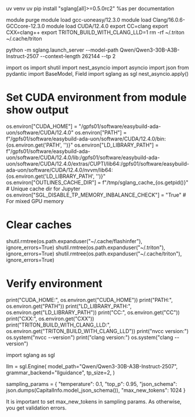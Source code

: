 uv venv
uv pip install "sglang[all]>=0.5.0rc2" %as per documentation


module purge
module load gcc-uoneasy/12.3.0
module load Clang/16.0.6-GCCcore-12.3.0
module load CUDA/12.4.0
export CC=clang
export CXX=clang++
export TRITON_BUILD_WITH_CLANG_LLD=1
rm -rf ~/.triton ~/.cache/triton

python -m sglang.launch_server --model-path Qwen/Qwen3-30B-A3B-Instruct-2507 --context-length 262144 --tp 2


import os
import shutil
import nest_asyncio
import asyncio
import json
from pydantic import BaseModel, Field
import sglang as sgl
nest_asyncio.apply()
# Set CUDA environment from module show output
os.environ["CUDA_HOME"] = "/gpfs01/software/easybuild-ada-uon/software/CUDA/12.4.0"
os.environ["PATH"] = f"/gpfs01/software/easybuild-ada-uon/software/CUDA/12.4.0/bin:{os.environ.get('PATH', '')}"
os.environ["LD_LIBRARY_PATH"] = f"/gpfs01/software/easybuild-ada-uon/software/CUDA/12.4.0/lib:/gpfs01/software/easybuild-ada-uon/software/CUDA/12.4.0/extras/CUPTI/lib64:/gpfs01/software/easybuild-ada-uon/software/CUDA/12.4.0/nvvm/lib64:{os.environ.get('LD_LIBRARY_PATH', '')}"
os.environ["OUTLINES_CACHE_DIR"] = f"/tmp/sglang_cache_{os.getpid()}"  # Unique cache dir for Jupyter
os.environ["SGL_DISABLE_TP_MEMORY_INBALANCE_CHECK"] = "True"  # For mixed GPU memory

# Clear caches
shutil.rmtree(os.path.expanduser("~/.cache/flashinfer"), ignore_errors=True)
shutil.rmtree(os.path.expanduser("~/.triton"), ignore_errors=True)
shutil.rmtree(os.path.expanduser("~/.cache/triton"), ignore_errors=True)

# Verify environment
print("CUDA_HOME:", os.environ.get("CUDA_HOME"))
print("PATH:", os.environ.get("PATH"))
print("LD_LIBRARY_PATH:", os.environ.get("LD_LIBRARY_PATH"))
print("CC:", os.environ.get("CC"))
print("CXX:", os.environ.get("CXX"))
print("TRITON_BUILD_WITH_CLANG_LLD:", os.environ.get("TRITON_BUILD_WITH_CLANG_LLD"))
print("nvcc version:")
os.system("nvcc --version")
print("clang version:")
os.system("clang --version")

import sglang as sgl

llm = sgl.Engine(
    model_path="Qwen/Qwen3-30B-A3B-Instruct-2507", grammar_backend="llguidance", tp_size=2, 
)

sampling_params = {
    "temperature": 0.1,
    "top_p": 0.95,
    "json_schema": json.dumps(CapitalInfo.model_json_schema()),
    "max_new_tokens": 1024
}


It is important to set max_new_tokens in sampling params. As otherwise, you get validation errors.